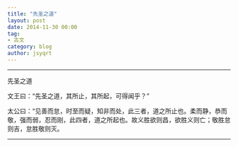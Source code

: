 ```yaml
---
title: "先圣之道"
layout: post
date: 2014-11-30 00:00
tag:
- 古文
category: blog
author: jsyqrt
---
```


---

先圣之道

文王曰：“先圣之道，其所止，其所起，可得闻乎？”

太公曰：“见善而怠，时至而疑，知非而处，此三者，道之所止也。柔而静，恭而敬，强而弱，忍而刚，此四者，道之所起也。故义胜欲则昌，欲胜义则亡；敬胜怠则吉，怠胜敬则灭。

---
